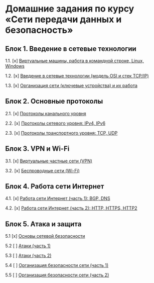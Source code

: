 # Домашние задания по курсу «Сети передачи данных и безопасность»

## Блок 1. Введение в сетевые технологии

1.1. [x] [Виртуальные машины, работа в командной строке, Linux, Windows](01_vm)

1.2. [x] [Введение в сетевые технологии (модель OSI и стек TCP/IP)](02_intro)

1.3. [x] [Организация сети (ключевые устройства) и их работа](03_devices)

## Блок 2. Основные протоколы

2.1. [x] [Протоколы канального уровня](04_channel)

2.2. [x] [Протоколы сетевого уровня: IPv4, IPv6](05_ip)

2.3. [x] [Протоколы транспортного уровня: TCP, UDP](06_tcpudp)

## Блок 3. VPN и Wi-Fi

3.1. [x] [Виртуальные частные сети (VPN)](07_organization)

3.2. [x] [Беспроводные сети (Wi-Fi)](08_wifi)

## Блок 4. Работа сети Интернет

4.1. [x] [Работа сети Интернет (часть 1): BGP, DNS](09_internet)

4.2. [x] [Работа сети Интернет (часть 2): HTTP, HTTPS, HTTP2](10_internet)

## Блок 5. Атака и защита

5.1 [x] [Основы сетевой безопасности](11_basics)

5.2 [ ] [Атаки (часть 1)](12_attacks)

5.3 [ ] [Атаки (часть 2)](13_attacks)

5.4 [ ] [Организация безопасности сети (часть 1)](14_defence)

5.5 [ ] [Организация безопасности сети (часть 2)](15_defence)
